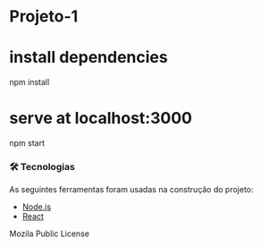# Projeto-1
 
# install dependencies
npm install

# serve at localhost:3000
npm start


### 🛠 Tecnologias

As seguintes ferramentas foram usadas na construção do projeto:

- [Node.js](https://nodejs.org/en/)
- [React](https://pt-br.reactjs.org/)



Mozila Public License
